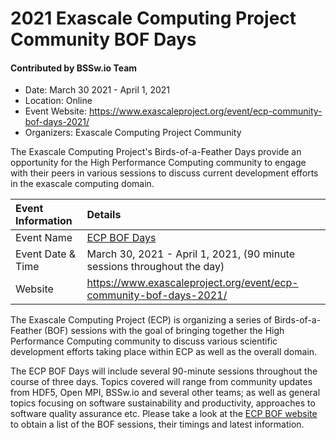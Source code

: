 # 2021 Exascale Computing Project Community BOF Days

#### Contributed by BSSw.io Team

- Date: March 30 2021 - April 1, 2021
- Location: Online
- Event Website: https://www.exascaleproject.org/event/ecp-community-bof-days-2021/
- Organizers: Exascale Computing Project Community

The Exascale Computing Project's Birds-of-a-Feather Days provide an opportunity for the High Performance Computing community to engage with their peers in various sessions to discuss current development efforts in the exascale computing domain.

Event Information | Details
:--- | :---			   
Event Name | [ECP BOF Days](https://www.exascaleproject.org/event/ecp-community-bof-days-2021/) 
Event Date & Time | March 30, 2021 - April 1, 2021, (90 minute sessions throughout the day)
Website | 	<https://www.exascaleproject.org/event/ecp-community-bof-days-2021/>  

The Exascale Computing Project (ECP) is organizing a series of Birds-of-a-Feather (BOF) sessions with the goal of bringing together the High Performance Computing community to discuss various scientific development efforts taking place within ECP as well as the overall domain.

The ECP BOF Days will include several 90-minute sessions throughout the course of three days. Topics covered will range from community updates from HDF5, Open MPI, BSSw.io and several other teams; as well as general topics focusing on software sustainability and productivity, approaches to software quality assurance etc. Please take a look at the [ECP BOF website](https://www.exascaleproject.org/event/ecp-community-bof-days-2021/) to obtain a list of the BOF sessions, their timings and latest information.

<!---
Publish: preview
Pinned: no
Topics: collaboration, ECP, projects and organizations
RSS Update: 2021-02-24
--->
